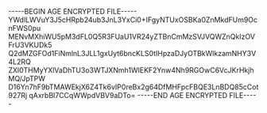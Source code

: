 -----BEGIN AGE ENCRYPTED FILE-----
YWdlLWVuY3J5cHRpb24ub3JnL3YxCi0+IFgyNTUxOSBKa0ZnMkdFUm9OcnFWS0pu
MENvMXhiWU5pM3dFL0Q5R3FUaU1VR24yZTBnCmMzSVJVQWZnQkIzOVFrU3VKUDk5
Q2dMZGFOd1FiNmlnL3JLL1gxUyt6bncKLS0tIHpzaDJyOTBkWlkzamNHY3V4L2RQ
ZXl0THMyYXlVaDhTU3o3WTJXNmh1WlEKF2Ynw4Nh9RGOwC6VcJKrHkjhMQ/JpTPW
D16Yn7hF9bTMAWEkjX6Z4Tk6vIP0reBx2g64DfMHFpcFBQE3LnBDQ85cCot927Rj
qAxrbBl7CCqWWpdVBV9aDTo=
-----END AGE ENCRYPTED FILE-----
